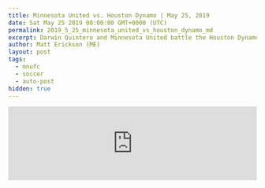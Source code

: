 ```yaml
---
title: Minnesota United vs. Houston Dynamo | May 25, 2019
date: Sat May 25 2019 00:00:00 GMT+0000 (UTC)
permalink: 2019_5_25_minnesota_united_vs_houston_dynamo_md
excerpt: Darwin Quintero and Minnesota United battle the Houston Dynamo for playoff positioning in this Week 13 MLS Regular Season clash at Allianz Field.
author: Matt Erickson (ME)
layout: post
tags:
  - mnufc
  - soccer
  - auto-post
hidden: true
---
```

<div class='soccer-video-wrapper'>
    <iframe class='soccer-video' width='100%' height='auto' frameborder='0' allowfullscreen src="https://www.mnufc.com/iframe-video?brightcove_id=6041170476001&brightcove_player_id=default&brightcove_account_id=5534894110001"></iframe>
  </div>